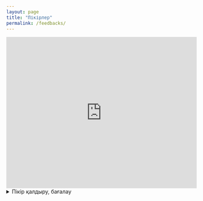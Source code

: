 ```yaml
---
layout: page
title: "Пікірлер"
permalink: /feedbacks/
---
```


<iframe src="https://script.google.com/macros/s/AKfycbzAu9WAsIEdUjei2kcSNwEV0r_tqTNcbi1tYuw94smZZlu1NtwGlhqdhw4tvECU68ZO/exec" 
        width="100%" 
        height="400" 
        frameborder="0" 
        marginheight="0" 
        marginwidth="0" 
        style="border: 0">
    Your browser does not support iframes.
</iframe>

<details>
  <summary>Пікір қалдыру, бағалау</summary>
  <iframe src="https://docs.google.com/forms/d/e/1FAIpQLSfDLxah6fmeC2qXnN47bSCWKHb1ovvCcKKYPpi8Gas_XSZQYw/viewform?embedded=true" 
        width="100%" 
        height="430" 
        frameborder="0" 
        marginheight="0" 
        marginwidth="0" 
        style="border: 0">
    Жүктелуде…
  </iframe>
</details>



